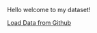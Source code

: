 Hello welcome to my dataset!

[Load Data from Github](https://colab.research.google.com/drive/1pCBiOhtGwTZYzfBIQZ4NmEjF1IJlQFhT?usp=sharing)
